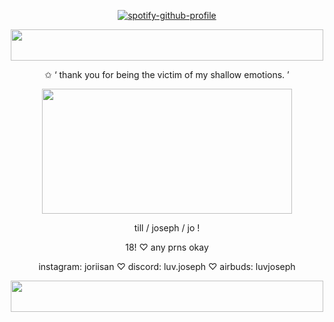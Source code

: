 <p align="center" width="100%"
  
[![spotify-github-profile](https://spotify-github-profile.kittinanx.com/api/view?uid=31wabxkllltqinmwe4icoek2bdem&cover_image=true&theme=novatorem&show_offline=true&background_color=121212&interchange=false&bar_color=c3f4ea&bar_color_cover=false)](https://spotify-github-profile.kittinanx.com/api/view?uid=31wabxkllltqinmwe4icoek2bdem&redirect=true)

</p>

<div align="center">

  <img src="https://i.postimg.cc/c4Z1xmSP/gothicborder.png" width="500" height="50">  

  $\text{ ✩ ` thank you for being the victim of my shallow emotions. '}$
  
  <img src="https://i.postimg.cc/d1k3CtHX/cofaom.webp" width="400" height="200">  


 
 $\text{  till / joseph / jo !   }$

 $\text{ 18! ♡ any prns okay}$

$\text{ instagram: joriisan ♡  discord:  luv.joseph  ♡  airbuds:  luvjoseph }$

  <img src="https://i.postimg.cc/c4Z1xmSP/gothicborder.png" width="500" height="50">  
</div>

